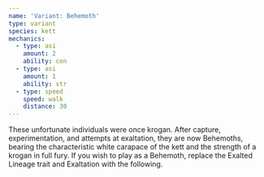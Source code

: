 ```yaml
---
name: 'Variant: Behemoth'
type: variant
species: kett
mechanics:
  - type: asi
    amount: 2
    ability: con
  - type: asi
    amount: 1
    ability: str
  - type: speed
    speed: walk
    distance: 30
---
```

These unfortunate individuals were once krogan. After capture, experimentation,
and attempts at exaltation, they are now Behemoths, bearing the characteristic
white carapace of the kett and the strength of a krogan in full fury. If you
wish to play as a Behemoth, replace the Exalted Lineage trait and Exaltation with the following.
